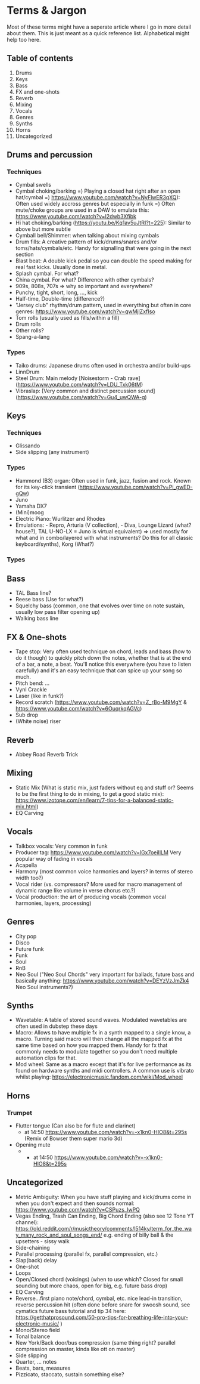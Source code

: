 # Terms & Jargon
Most of these terms might have a seperate article where I go in more detail about them. This is just meant as a quick reference list. Alphabetical might help too here.

## Table of contents
1. Drums
2. Keys
3. Bass
4. FX and one-shots
5. Reverb
6. Mixing
7. Vocals
8. Genres
9. Synths
10. Horns
10. Uncategorized

## Drums and percussion
### Techniques
- Cymbal swells
- Cymbal choking/barking 
    =) Playing a closed hat right after an open hat/cymbal
    =) https://www.youtube.com/watch?v=NyFlwER3qXQ): Often used widely accross genres but especially in funk
    =) Often mute/choke groups are used in a DAW to emulate this: https://www.youtube.com/watch?v=I2dwb3Xfibk
- Hi hat choking/barking (https://youtu.be/Kq1av5uJtRI?t=225): Similar to above but more subtle
- Cymball bell/Shimmer: when talking about mixing cymbals
- Drum fills: A creative pattern of kick/drums/snares and/or toms/hats/cymbals/etc. Handy for signalling that were going in the next section
- Blast beat: A double kick pedal so you can double the speed making for real fast kicks. Usually done in metal.
- Splash cymbal. For what?
- China cymbal. For what? Difference with other cymbals?
- 909s, 808s, 707s => why so important and everywhere?
- Punchy, tight, short, long, ..., kick
- Half-time, Double-time (difference?)
- "Jersey club" rhythm/drum pattern, used in everything but often in core genres: https://www.youtube.com/watch?v=qwMjlZxfIso
- Tom rolls (usually used as fills/within a fill)
- Drum rolls
- Other rolls?
- Spang-a-lang

### Types
- Taiko drums: Japanese drums often used in orchestra and/or build-ups
- LinnDrum
- Steel Drum: Main melody [Noisestorm - Crab rave] (https://www.youtube.com/watch?v=LDU_Txk06tM)
- Vibraslap: [Very common and distinct percussion sound] (https://www.youtube.com/watch?v=Gu4_uwQWA-g)

## Keys
### Techniques
- Glissando
- Side slipping (any instrument)

### Types
- Hammond (B3) organ: Often used in funk, jazz, fusion and rock. Known for its key-click transient (https://www.youtube.com/watch?v=Pi_gwED-gQw)
- Juno
- Yamaha DX7
- (Mini)moog
- Electric Piano: Wurlitzer and Rhodes
- Emulations: - Repro, Arturia (V collection), - Diva, Lounge Lizard (what? house?), TAL U-NO-LX = Juno is virtual equivalent)
    => used mostly for what and in combo/layered with what instruments? Do this for all classic keyboard/synths), Korg (What?)

### Types
## Bass
- TAL Bass line? 
- Reese bass (Use for what?)
- Squelchy bass (common, one that evolves over time on note sustain, usually low pass filter opening up)
- Walking bass line

## FX & One-shots
- Tape stop: Very often used technique on chord, leads and bass (how to do it though) to quickly pitch down the notes, whether that is at the end of a bar, a note, a beat. You'll notice this everywhere (you have to listen carefully) and it's an easy technique that can spice up your song so much.
- Pitch bend: ...
- Vynl Crackle
- Laser (like in funk?)
- Record scratch (https://www.youtube.com/watch?v=Z_rBo-M9MgY & https://www.youtube.com/watch?v=6OuqrkqAGVc)
- Sub drop
- (White noise) riser
## Reverb
- Abbey Road Reverb Trick

## Mixing
- Static Mix (What is static mix, just faders without eq and stuff or? Seems to be the first thing to do in mixing, to get a good static mix): https://www.izotope.com/en/learn/7-tips-for-a-balanced-static-mix.html)
- EQ Carving

## Vocals
- Talkbox vocals: Very common in funk
- Producer tag: https://www.youtube.com/watch?v=lGx7oeiIlLM Very popular way of fading in vocals
- Acapella
- Harmony (most common voice harmonies and layers? in terms of stereo width too?)
- Vocal rider (vs. compressors? More used for macro management of dynamic range like volume in verse chorus etc.?)
- Vocal production: the art of producing vocals (common vocal harmonies, layers, processing)

## Genres
- City pop
- Disco
- Future funk
- Funk
- Soul
- RnB
- Neo Soul ("Neo Soul Chords" very important for ballads, future bass and basically anything: https://www.youtube.com/watch?v=DEYzVzJmZk4 Neo Soul instruments?)

## Synths
- Wavetable: A table of stored sound waves. Modulated wavetables are often used in dubstep these days
- Macro: Allows to have multiple fx in a synth mapped to a single know, a macro. Turning said macro will then change all the mapped fx at the same time based on how you mapped them. Handy for fx that commonly needs to modulate together so you don't need multiple automation clips for that.
 - Mod wheel: Same as a macro except that it's for live performance as its found on hardware synths and midi controllers. A common use is vibrato whilst playing: https://electronicmusic.fandom.com/wiki/Mod_wheel

## Horns
### Trumpet
- Flutter tongue (Can also be for flute and clarinet)
    - at 14:50 https://www.youtube.com/watch?v=-x1kn0-HIO8&t=295s (Remix of Bowser them super mario 3d)
- Opening mute
    -  - at 14:50 https://www.youtube.com/watch?v=-x1kn0-HIO8&t=295s

## Uncategorized
- Metric Ambiguity: When you have stuff playing and kick/drums come in when you don't expect and then sounds normal: https://www.youtube.com/watch?v=CSPuzs_IwPQ
- Vegas Ending, Trash Can Ending, Big Chord Ending (also see 12 Tone YT channel): https://old.reddit.com/r/musictheory/comments/l514ky/term_for_the_way_many_rock_and_soul_songs_end/ e.g. ending of billy ball & the upsetters - sissy walk
- Side-chaining
- Parallel processing (parallel fx, parallel compression, etc.)
- Slap(back) delay
- One-shot
- Loops
- Open/Closed chord (voicings) (when to use which? Closed for small sounding but more chaos, open for big, e.g. future bass drop)
- EQ Carving
- Reverse...first piano note/chord, cymbal, etc. nice lead-in transition, reverse percussion hit (often done before snare for swoosh sound, see cymatics future bass tutorial and tip 34 here: https://getthatprosound.com/50-pro-tips-for-breathing-life-into-your-electronic-music/ )
- Mono/Stereo field
- Tonal balance
- New York/Back door/bus compression (same thing right? parallel compression on master, kinda like ott on master)
- Side slipping
- Quarter, ... notes
- Beats, bars, measures
- Pizzicato, staccato, sustain something else?
